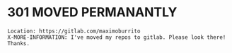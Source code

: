 # 301 MOVED PERMANANTLY

```
Location: https://gitlab.com/maximoburrito
X-MORE-INFORMATION: I've moved my repos to gitlab. Please look there! Thanks.
```
